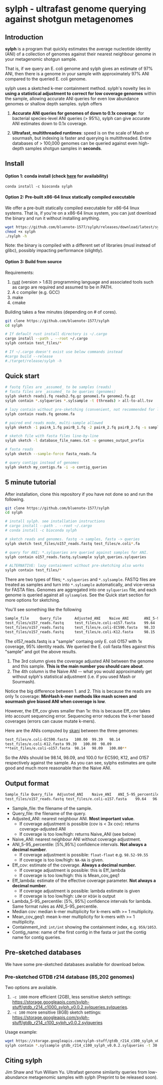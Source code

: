 # sylph -  ultrafast genome querying against shotgun metagenomes

## Introduction

**sylph** is a program that quickly estimates the average nucleotide identity (ANI) of a collection of genomes against their nearest neighbour genome in your metagenomic shotgun sample.

That is, if we query an E. coli genome and sylph gives an estimate of 97% ANI, then there is a genome in your sample with approximately 97% ANI compared to the queried E. coli genome. 

sylph uses a sketched k-mer containment method. sylph's novelty lies in **using a statistical adjustment to correct for low coverage genomes** within the sample, allowing accurate ANI queries for even low abundance genomes or shallow depth samples. sylph offers

1. **Accurate ANI queries for genomes of down to 0.1x coverage**: for bacterial species-level ANI queries (> 95%), sylph can give accurate ANI estimates down to 0.1x coverage.

2. **Ultrafast, multithreaded runtimes**: speed is on the scale of Mash or sourmash, but indexing is faster and querying is multithreaded. Entire databases of > 100,000 genomes can be queried against even high-depth samples shotgun samples in **seconds**.

##  Install

#### Option 1: conda install (check [here](https://github.com/bioconda/bioconda-recipes/pull/42051) for availability)

`conda install -c bioconda sylph`

#### Option 2: Pre-built x86-64 linux statically compiled executable

We offer a pre-built statically compiled executable for x86-64 linux systems. That is, if you're on a x86-64 linux system, you can just download the binary and run it without installing anything. 

```sh
wget https://github.com/bluenote-1577/sylph/releases/download/latest/sylph
chmod +x sylph
./sylph -h
```

Note: the binary is compiled with a different set of libraries (musl instead of glibc), possibly impacting performance (slightly).

#### Option 3: Build from source

Requirements:
1. [rust](https://www.rust-lang.org/tools/install) (version > 1.63) programming language and associated tools such as cargo are required and assumed to be in PATH.
2. A c compiler (e.g. GCC)
3. make
4. cmake

Building takes a few minutes (depending on # of cores).

```sh
git clone https://github.com/bluenote-1577/sylph
cd sylph

# If default rust install directory is ~/.cargo
cargo install --path . --root ~/.cargo
sylph contain test_files/*

# If ~/.cargo doesn't exist use below commands instead
#cargo build --release
#./target/release/sylph -h
```

## Quick start

```sh
# fastq files are _assumed_ to be samples (reads)
# fasta files are _assumed_ to be queries (genomes)
sylph sketch reads1.fq reads2.fq.gz genome1.fa genome2.fa.gz
sylph contain *.sylqueries *.sylsample -t (threads) > all-to-all.tsv

# lazy contain without pre-sketching (convenient, not recommended for large files)
sylph contain reads.fq genome.fa

# paired end reads mode, multi-sample allowed
sylph sketch -1 pairA_1.fq pairB_1.fq -2 pairA_2.fq pairB_2.fq -s sample_prefix

# sketch file with fasta files line-by-line
sylph sketch -l database_file_names.txt -o genomes_output_prefix

# fasta reads
sylph sketch --sample-force fasta_reads.fa

# query contigs instead of genomes
sylph sketch my_contigs.fa -i -o contig_queries
```

## 5 minute tutorial

After installation, clone this repository if you have not done so and run the following.

```sh 
git clone https://github.com/bluenote-1577/sylph
cd sylph

# install sylph. see installation instructions
# cargo install --path . --root ~/.cargo
# conda install -c bioconda sylph

# sketch reads and genomes. fastq -> samples, fasta -> queries
sylph sketch test_files/o157_reads.fastq test_files/e.coli*.fa

# query for ANI; *.sylqueries are queried against samples for ANI.
sylph contain o157_reads.fastq.sylsample sylph_queries.sylqueries

# ALTERNATIVE: lazy containment without pre-sketching also works 
sylph contain test_files/*
```
There are two types of files; `*.sylqueries` and `*.sylsample`. FASTQ files are treated as samples and turn into `*.sylsample` automatically, and vice-versa for FASTA files. Genomes are aggregated into one `sylqueries` file, and each genome is queried against all `sylsample`s. See the Quick start section for more options for sketching.

You'll see something like the following

```sh
Sample_file     Query_file      Adjusted_ANI    Naive_ANI       ANI_5-95_percentile     Eff_cov Eff_lambda      Lambda_5-95_percentile  Median_cov      Mean_cov_geq1   Containment_ind Contig_name
test_files/o157_reads.fastq     test_files/e.coli-o157.fasta    99.64   96.02   99.51-99.85     0.374   0.374   0.35-0.39       1       1.188   5845/20554      NZ_CP017438.1 Escherichia coli O157:H7 strain 2159 chromosome, complete genome
test_files/o157_reads.fastq     test_files/e.coli-EC590.fasta   98.33   94.38   98.08-98.60     0.321   0.321   0.29-0.35       1       1.168   2987/17970      NZ_CP016182.2 Escherichia coli strain EC590 chromosome, complete genome
test_files/o157_reads.fastq     test_files/e.coli-K12.fasta     98.15   94.30   97.93-98.38     0.334   0.334   0.31-0.35       1       1.171   2938/18124      NC_007779.1 Escherichia coli str. K-12 substr. W3110, complete sequence
```

The o157_reads.fastq is a "sample" containg only E. coli O157 with 1x coverage, 95% identity reads. We queried the E. coli fasta files against this "sample" and got the above results.

1. The 3rd column gives the coverage adjusted ANI between the genome and this sample. **This is the main number you should care about**.
2. The 4th column is the Naive ANI -- what you would approximately get without sylph's statistical adjustment (i.e. if you used Mash or Sourmash).

Notice the big difference between 1. and 2. This is because the reads are only 1x coverage: **MinHash k-mer methods like mash screen and sourmash give biased ANI when coverage is low**. 

However, the Eff_cov gives smaller than 1x: this is because Eff_cov takes into account sequencing error. Sequencing error reduces the k-mer based coverages (errors can cause mutate k-mers). 

Here are the ANIs computed by [skani](https://github.com/bluenote-1577/skani) between the three genomes:

```sh
test_files/e.coli-EC590.fasta	100.00	99.39	98.14
test_files/e.coli-K12.fasta	99.39	100.00	98.09
**test_files/e.coli-o157.fasta	98.14	98.09	100.00**
```

So the ANIs should be 98.14, 98.09, and 100.0 for EC590, K12, and O157 respectively against the sample. As you can see, sylphs estimates are quite good and much more reasonable than the Naive ANI.  

## Output format

```sh
Sample_file	Query_file	Adjusted_ANI	Naive_ANI	ANI_5-95_percentile	Eff_cov	Eff_lambda	Lambda_5-95_percentile	Median_cov	Mean_cov_geq1	Containment_ind Contig_name
test_files/o157_reads.fastq	test_files/e.coli-o157.fasta	99.64	96.02	99.51-99.85	0.374	0.374	0.35-0.39	1	1.188	5845/20554	NZ_CP017438.1 Escherichia coli O157:H7 strain 2159 chromosome, complete genome
```

- Sample_file: the filename of the sample.
- Query_file: the filename of the query.
- Adjusted_ANI: nearest neighbour ANI. **Most important value**.
    * If coverage adjustment is possible (cov is < 3x cov): returns coverage-adjusted ANI
    * If coverage is too low/high: returns Naive_ANI (see below)
- Naive_ANI: nearest neighbour ANI without coverage adjustment.
- ANI_5-95_percentile: [5%,95%] confidence intervals. **Not always a decimal number**.
   * If coverage adjustment is possible: `float-float` e.g. `98.52-99.55`
   * If coverage is too low/high: `NA-NA` is given. 
- Eff_cov: estimate of the coverage. **Always a decimal number.** 
    * If coverage adjustment is possible: this is Eff_lambda
    * If coverage is too low/high: this is Mean_cov_geq1
- Eff_lambda: estimate of the effective coverage parameter. **Not always a decimal number**. 
    * If coverage adjustment is possible: lambda estimate is given
    * If coverage is too low/high: `LOW` or `HIGH` is output
- Lambda_5-95_percentile: [5%, 95%] confidence intervals for lambda. Same format rules as ANI_5-95_percentile.
- Median cov: median k-mer multiplicity for k-mers with >= 1 multiplicity.
- Mean_cov_geq1: mean k-mer multiplicity for k-mers with >= 1 multiplicity.
- Containment_ind: `int/int` showing the containment index, e.g. `959/1053`.
- Contig_name: name of the first contig in the fasta or just the contig name for contig queries.

## Pre-sketched databases

We have some pre-sketched databases available for download below. 

### Pre-sketched GTDB r214 database (85,202 genomes)
Two options are available.
1. `-c 1000` more efficient (2GB), less sensitive sketch settings: https://storage.googleapis.com/sylph-stuff/gtdb_r214_c1000_sylph_v0.0.2.sylqueries.sylqueries.
2. `-c 100` more sensitive (8GB) sketch settings: https://storage.googleapis.com/sylph-stuff/gtdb_r214_c100_sylph_v0.0.2.sylqueries

Usage example:

```sh
wget https://storage.googleapis.com/sylph-stuff/gtdb_r214_c100_sylph_v0.0.2.sylqueries
sylph contain *.sylsample gtdb_r214_c100_sylph_v0.0.2.sylqueries -t 30 > results.tsv
```

## Citing sylph

Jim Shaw and Yun William Yu. Ultrafast genome similarity queries from low-abundance metagenomic samples with sylph (Preprint to be released soon). 
